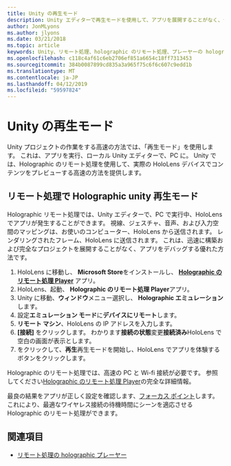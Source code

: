 ```yaml
---
title: Unity の再生モード
description: Unity エディターで再生モードを使用して、アプリを展開することがなく、デバイスで変更をプレビューします。
author: JonMLyons
ms.author: jlyons
ms.date: 03/21/2018
ms.topic: article
keywords: Unity、リモート処理、holographic のリモート処理、プレーヤーの holographic のリモート処理
ms.openlocfilehash: c118c4af61c6eb2706ef851a6654c18ff7313453
ms.sourcegitcommit: 384b0087899cd835a3a965f75c6f6c607c9edd1b
ms.translationtype: MT
ms.contentlocale: ja-JP
ms.lasthandoff: 04/12/2019
ms.locfileid: "59597824"
---
```

# <a name="unity-play-mode"></a>Unity の再生モード

Unity プロジェクトの作業をする高速の方法では、「再生モード」を使用します。 これは、アプリを実行、ローカル Unity エディターで、PC に。 Unity では、Holographic のリモート処理を使用して、実際の HoloLens デバイスでコンテンツをプレビューする高速の方法を提供します。

## <a name="unity-play-mode-with-holographic-remoting"></a>リモート処理で Holographic unity 再生モード

Holographic リモート処理では、Unity エディターで、PC で実行中、HoloLens でアプリが発生することができます。 視線、ジェスチャ、音声、および入力空間のマッピングは、お使いのコンピューター、HoloLens から送信されます。 レンダリングされたフレーム、HoloLens に送信されます。 これは、迅速に構築および完全なプロジェクトを展開することがなく、アプリをデバッグする優れた方法です。
1. HoloLens に移動し、 **Microsoft Store**をインストールし、 **[Holographic のリモート処理 Player](https://www.microsoft.com/store/p/holographic-remoting-player/9nblggh4sv40)** アプリ。
2. HoloLens、起動、 **Holographic のリモート処理 Player**アプリ。
3. Unity に移動、**ウィンドウ**メニュー選択し、 **Holographic エミュレーション**します。
4. 設定**エミュレーション モード**に**デバイスにリモート**します。
5. **リモート マシン**、HoloLens の IP アドレスを入力します。
6. **[接続]** をクリックします。 わかります**接続の状態**変更**接続済み**HoloLens で空白の画面が表示とします。
7. をクリックして、**再生**再生モードを開始し、HoloLens でアプリを体験するボタンをクリックします。

Holographic のリモート処理では、高速の PC と Wi-fi 接続が必要です。 参照してください[Holographic のリモート処理 Player](holographic-remoting-player.md)の完全な詳細情報。

最良の結果をアプリが正しく設定を確認します、[フォーカス ポイント](focus-point-in-unity.md)します。 これにより、最適なワイヤレス接続の待機時間にシーンを適応させる Holographic のリモート処理ができます。

## <a name="see-also"></a>関連項目
* [リモート処理の holographic プレーヤー](holographic-remoting-player.md)

